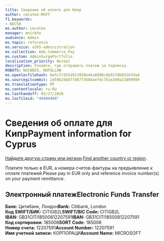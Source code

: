 ```yaml
---
title: Сведения об оплате для Кипр
author: cmcatee-MSFT
f1.keywords:
- NOCSH
ms.author: cmcatee
manager: mnirkhe
audience: Admin
ms.topic: reference
ms.service: o365-administration
ms.collection: Adm_Commerce_Pay
ms.custom: AdminSurgePortfolio
localization_priority: Normal
description: Узнайте, где отправить платеж за подписку.
ROBOTS: NOINDEX, NOFOLLOW
ms.openlocfilehash: 6e5c7c935d913950ed4a8800c6b91fdb015bfda0
ms.sourcegitcommit: 2d59b24b877487f3b84aefdc7b1e200a21009999
ms.translationtype: MT
ms.contentlocale: ru-RU
ms.lasthandoff: 05/27/2020
ms.locfileid: "44404494"
---
```

# <a name="payment-information-for-cyprus"></a><span data-ttu-id="a95cc-103">Сведения об оплате для Кипр</span><span class="sxs-lookup"><span data-stu-id="a95cc-103">Payment information for Cyprus</span></span>

<span data-ttu-id="a95cc-104">[Найдите другую страну или регион](../billing-and-payments/pay-for-your-subscription.md).</span><span class="sxs-lookup"><span data-stu-id="a95cc-104">[Find another country or region](../billing-and-payments/pay-for-your-subscription.md).</span></span>

<span data-ttu-id="a95cc-105">Платите только в EUR, а номера счетов-фактуры на предъявление к оплате платежей.</span><span class="sxs-lookup"><span data-stu-id="a95cc-105">Please pay in EUR only and reference invoice number(s) on your payment remittance.</span></span>

## <a name="electronic-funds-transfer"></a><span data-ttu-id="a95cc-106">Электронный платеж</span><span class="sxs-lookup"><span data-stu-id="a95cc-106">Electronic Funds Transfer</span></span>

<span data-ttu-id="a95cc-107">**Банк:** Цитибанк, Лондон</span><span class="sxs-lookup"><span data-stu-id="a95cc-107">**Bank:** Citibank, London</span></span>  
<span data-ttu-id="a95cc-108">**Код SWIFT/БИК:** CITIGB2L</span><span class="sxs-lookup"><span data-stu-id="a95cc-108">**SWIFT/BIC Code:** CITIGB2L</span></span>  
<span data-ttu-id="a95cc-109">**IBAN:** GB31CITI18500812207591</span><span class="sxs-lookup"><span data-stu-id="a95cc-109">**IBAN:** GB31CITI18500812207591</span></span>  
<span data-ttu-id="a95cc-110">**Код сортировки:** 185008</span><span class="sxs-lookup"><span data-stu-id="a95cc-110">**SORT Code:** 185008</span></span>  
<span data-ttu-id="a95cc-111">**Номер счета:** 12207591</span><span class="sxs-lookup"><span data-stu-id="a95cc-111">**Account Number:** 12207591</span></span>  
<span data-ttu-id="a95cc-112">**Имя учетной записи:** КОРПОРАЦИ</span><span class="sxs-lookup"><span data-stu-id="a95cc-112">**Account Name:** MICROSOFT</span></span>  